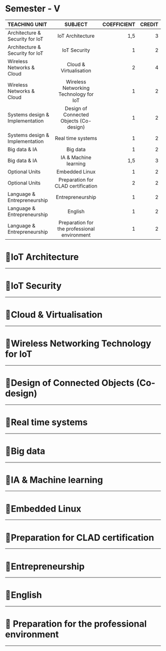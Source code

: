 # Semester - Ⅴ
| TEACHING UNIT                | SUBJECT                      | COEFFICIENT |CREDIT    |
|:--------                     |:--------:                    | --------:   |--------: |
| Architecture & Security for IoT                 | IoT Architecture                   |     1,5  |    3 |
| Architecture & Security for IoT                | IoT Security                    |     1  |    2 |
| Wireless Networks & Cloud                     | Cloud & Virtualisation    |     2    |    4 |
| Wireless Networks & Cloud                    | Wireless Networking Technology for IoT           |     1    |    2 |   
| Systems design & Implementation         |	Design of Connected Objects (Co-design)             |     1    |    2 |
| Systems design & Implementation         | 	Real time systems         |     1  |    2 |
| Big data & IA    | 	Big data  |     1    |    2 |
| Big data & IA    | IA & Machine learning          |     1,5  |    3 |
| Optional Units    | Embedded Linux          |     1  |    2 |
| Optional Units    | 	Preparation for CLAD certification           |     2  |    2 |
| Language & Entrepreneurship | Entrepreneurship                      |     1    |    2 |
| Language & Entrepreneurship | English                      |     1    |    2 |
| Language & Entrepreneurship | Preparation for the professional environment     |     1    |    2 |



# 📖IoT Architecture

---

# 📖IoT Security  

---

# 📖Cloud & Virtualisation

---

# 📖Wireless Networking Technology for IoT

---

# 📖Design of Connected Objects (Co-design)

---

# 📖Real time systems 

---

# 📖Big data

---

# 📖IA & Machine learning

---

# 📖Embedded Linux 

---

# 📖Preparation for CLAD certification

---

# 📖Entrepreneurship

---

# 📖English

---

# 📖 Preparation for the professional environment

---

